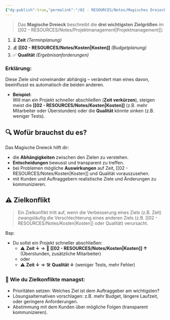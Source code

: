 ```yaml
---
{"dg-publish":true,"permalink":"/02 - RESOURCES/Notes/Magisches Dreieck/","tags":["GFN/prüfungsrelevant/AP1/vorbereitung"],"noteIcon":"","updated":"2025-03-15T23:21:54.655+01:00"}
---
```


>Das **Magische Dreieck** beschreibt die **drei wichtigsten Zielgrößen** im [[02 - RESOURCES/Notes/Projektmanagement\|Projektmanagement]]:

<style> .container {font-family: sans-serif; text-align: center;} .button-wrapper button {z-index: 1;height: 40px; width: 100px; margin: 10px;padding: 5px;} .excalidraw .App-menu_top .buttonList { display: flex;} .excalidraw-wrapper { height: 800px; margin: 50px; position: relative;} :root[dir="ltr"] .excalidraw .layer-ui__wrapper .zen-mode-transition.App-menu_bottom--transition-left {transform: none;} </style><script src="https://cdn.jsdelivr.net/npm/react@17/umd/react.production.min.js"></script><script src="https://cdn.jsdelivr.net/npm/react-dom@17/umd/react-dom.production.min.js"></script><script type="text/javascript" src="https://cdn.jsdelivr.net/npm/@excalidraw/excalidraw@0/dist/excalidraw.production.min.js"></script><div id="Magisches_Dreieck_2025-03-15_2321.52.excalidraw.md1"></div><script>(function(){const InitialData={"type":"excalidraw","version":2,"source":"https://github.com/zsviczian/obsidian-excalidraw-plugin/releases/tag/2.9.1","elements":[{"id":"b0Q6zYmX1Axqi7jDIqm6p","type":"line","x":-216,"y":57.7890625,"width":232,"height":350,"angle":0,"strokeColor":"#1e1e1e","backgroundColor":"transparent","fillStyle":"solid","strokeWidth":2,"strokeStyle":"solid","roughness":1,"opacity":100,"groupIds":[],"frameId":null,"index":"a0","roundness":{"type":2},"seed":1993095580,"version":96,"versionNonce":1983936420,"isDeleted":false,"boundElements":null,"updated":1742077492876,"link":null,"locked":false,"points":[[0,0],[232,-350]],"lastCommittedPoint":null,"startBinding":null,"endBinding":null,"startArrowhead":null,"endArrowhead":null},{"id":"QRCPYpEYblLzj8DGnleoC","type":"line","x":-4.060603819140226,"y":60.711345689790335,"width":232,"height":350,"angle":2.074915349054674,"strokeColor":"#1e1e1e","backgroundColor":"transparent","fillStyle":"solid","strokeWidth":2,"strokeStyle":"solid","roughness":1,"opacity":100,"groupIds":[],"frameId":null,"index":"a1","roundness":{"type":2},"seed":1496137884,"version":867,"versionNonce":1677908132,"isDeleted":false,"boundElements":[],"updated":1742077528184,"link":null,"locked":false,"points":[[0,0],[118.64542260190933,-175.30028498146825],[232,-350]],"lastCommittedPoint":null,"startBinding":null,"endBinding":null,"startArrowhead":null,"endArrowhead":null},{"id":"oHIEH9DYNNXU7p4z2NoU0","type":"line","x":-119.70755874539259,"y":238.83880681564096,"width":232,"height":350,"angle":4.152711864959908,"strokeColor":"#1e1e1e","backgroundColor":"transparent","fillStyle":"solid","strokeWidth":2,"strokeStyle":"solid","roughness":1,"opacity":100,"groupIds":[],"frameId":null,"index":"a3","roundness":{"type":2},"seed":2111286428,"version":493,"versionNonce":1857674916,"isDeleted":false,"boundElements":[],"updated":1742077492876,"link":null,"locked":false,"points":[[0,0],[115.54980693268553,-171.9805311786335],[232,-350]],"lastCommittedPoint":null,"startBinding":null,"endBinding":null,"startArrowhead":null,"endArrowhead":null},{"id":"Xmx4OKo2","type":"text","x":-42,"y":73.7890625,"width":80.17991638183594,"height":25,"angle":0,"strokeColor":"#1e1e1e","backgroundColor":"transparent","fillStyle":"solid","strokeWidth":2,"strokeStyle":"solid","roughness":1,"opacity":100,"groupIds":[],"frameId":null,"index":"a4","roundness":null,"seed":810773668,"version":22,"versionNonce":916511140,"isDeleted":false,"boundElements":null,"updated":1742077512871,"link":null,"locked":false,"text":"Qualität","rawText":"Qualität","fontSize":20,"fontFamily":5,"textAlign":"left","verticalAlign":"top","containerId":null,"originalText":"Qualität","autoResize":true,"lineHeight":1.25},{"id":"28tiR4ed","type":"text","x":116,"y":-152.2109375,"width":66.63992309570312,"height":25,"angle":0,"strokeColor":"#1e1e1e","backgroundColor":"transparent","fillStyle":"solid","strokeWidth":2,"strokeStyle":"solid","roughness":1,"opacity":100,"groupIds":[],"frameId":null,"index":"a5","roundness":null,"seed":621480860,"version":46,"versionNonce":1175050908,"isDeleted":false,"boundElements":null,"updated":1742077518812,"link":null,"locked":false,"text":"Kosten","rawText":"Kosten","fontSize":20,"fontFamily":5,"textAlign":"left","verticalAlign":"top","containerId":null,"originalText":"Kosten","autoResize":true,"lineHeight":1.25},{"id":"43DVwxmd","type":"text","x":-161,"y":-155.2109375,"width":43.3199462890625,"height":25,"angle":0,"strokeColor":"#1e1e1e","backgroundColor":"transparent","fillStyle":"solid","strokeWidth":2,"strokeStyle":"solid","roughness":1,"opacity":100,"groupIds":[],"frameId":null,"index":"a6","roundness":null,"seed":1079358500,"version":25,"versionNonce":103867300,"isDeleted":false,"boundElements":null,"updated":1742077523847,"link":null,"locked":false,"text":"Zeit","rawText":"Zeit","fontSize":20,"fontFamily":5,"textAlign":"left","verticalAlign":"top","containerId":null,"originalText":"Zeit","autoResize":true,"lineHeight":1.25}],"appState":{"theme":"dark","viewBackgroundColor":"#ffffff","currentItemStrokeColor":"#1e1e1e","currentItemBackgroundColor":"transparent","currentItemFillStyle":"solid","currentItemStrokeWidth":2,"currentItemStrokeStyle":"solid","currentItemRoughness":1,"currentItemOpacity":100,"currentItemFontFamily":5,"currentItemFontSize":20,"currentItemTextAlign":"left","currentItemStartArrowhead":null,"currentItemEndArrowhead":"arrow","currentItemArrowType":"round","scrollX":610.5,"scrollY":573.7890625,"zoom":{"value":1},"currentItemRoundness":"round","gridSize":20,"gridStep":5,"gridModeEnabled":false,"gridColor":{"Bold":"rgba(217, 217, 217, 0.5)","Regular":"rgba(230, 230, 230, 0.5)"},"currentStrokeOptions":null,"frameRendering":{"enabled":true,"clip":true,"name":true,"outline":true},"objectsSnapModeEnabled":false,"activeTool":{"type":"selection","customType":null,"locked":false,"lastActiveTool":null}},"files":{}};InitialData.scrollToContent=true;App=()=>{const e=React.useRef(null),t=React.useRef(null),[n,i]=React.useState({width:void 0,height:void 0});return React.useEffect(()=>{i({width:t.current.getBoundingClientRect().width,height:t.current.getBoundingClientRect().height});const e=()=>{i({width:t.current.getBoundingClientRect().width,height:t.current.getBoundingClientRect().height})};return window.addEventListener("resize",e),()=>window.removeEventListener("resize",e)},[t]),React.createElement(React.Fragment,null,React.createElement("div",{className:"excalidraw-wrapper",ref:t},React.createElement(ExcalidrawLib.Excalidraw,{ref:e,width:n.width,height:n.height,initialData:InitialData,viewModeEnabled:!0,zenModeEnabled:!0,gridModeEnabled:!1})))},excalidrawWrapper=document.getElementById("Magisches_Dreieck_2025-03-15_2321.52.excalidraw.md1");ReactDOM.render(React.createElement(App),excalidrawWrapper);})();</script>

1. ⏳ **Zeit** _(Terminplanung)_
2. 💰 **[[02 - RESOURCES/Notes/Kosten\|Kosten]]** _(Budgetplanung)_
3. ✅ **Qualität** _(Ergebnisanforderungen)_

### Erklärung:

Diese Ziele sind voneinander abhängig – verändert man eines davon, beeinflusst es automatisch die beiden anderen.

- **Beispiel:**  
    Will man ein Projekt schneller abschließen (**Zeit verkürzen**), steigen meist die **[[02 - RESOURCES/Notes/Kosten\|Kosten]]** (z.B. mehr Mitarbeiter oder Überstunden) oder die **Qualität** könnte sinken (z.B. weniger Tests).

## 🔍 **Wofür brauchst du es?**

Das Magische Dreieck hilft dir:

- die **Abhängigkeiten** zwischen den Zielen zu verstehen.
- **Entscheidungen** bewusst und transparent zu treffen.
- bei Problemen mögliche **Auswirkungen** auf Zeit, [[02 - RESOURCES/Notes/Kosten\|Kosten]] und Qualität vorauszusehen.
- mit Kunden und Auftraggebern realistische Ziele und Änderungen zu kommunizieren.

## ⚠️ Zielkonflikt
>Ein Zielkonflikt tritt auf, wenn die Verbesserung eines Ziels (z.B. Zeit) zwangsläufig die Verschlechterung eines anderen Ziels (z.B. [[02 - RESOURCES/Notes/Kosten\|Kosten]] oder Qualität) verursacht.

Bsp:
- Du sollst ein Projekt schneller abschließen:
    - ⚠️ **Zeit ↓** ⇒ 💸 **[[02 - RESOURCES/Notes/Kosten\|Kosten]] ↑** (Überstunden, zusätzliche Mitarbeiter)
    - oder
    - ⚠️ **Zeit ↓** ⇒ 🛠 **Qualität ↓** (weniger Tests, mehr Fehler)

### 📌 **Wie du Zielkonflikte managst:**

- Prioritäten setzen: Welches Ziel ist dem Auftraggeber am wichtigsten?
- Lösungsalternativen vorschlagen: z.B. mehr Budget, längere Laufzeit, oder geringere Anforderungen.
- Abstimmung mit dem Kunden über mögliche Folgen (transparent kommunizieren).